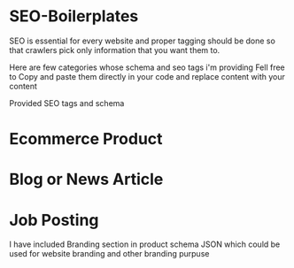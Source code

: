 # SEO-Boilerplates
SEO is essential for every website and proper tagging should be done so that crawlers pick only information that you want them to.

Here are few categories whose schema and seo tags i'm providing
Fell free to Copy and paste them directly in your code and replace content with your content


Provided SEO tags and schema

# Ecommerce Product
# Blog or News Article
# Job Posting


I have included Branding section in product schema JSON which could be used for website branding and other branding purpuse
